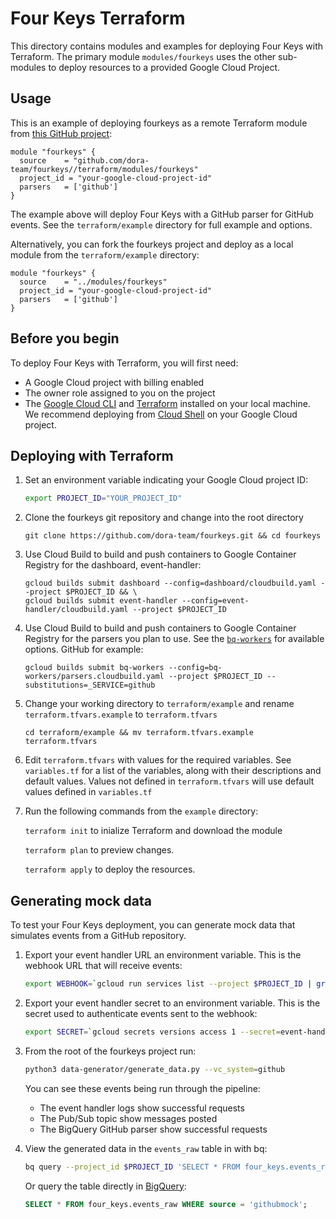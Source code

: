 # Four Keys Terraform

This directory contains modules and examples for deploying Four Keys with Terraform. The primary module `modules/fourkeys` uses the other sub-modules to deploy resources to a provided Google Cloud Project.

## Usage

This is an example of deploying fourkeys as a remote Terraform module from [this GitHub project](https://github.com/dora-team/fourkeys):

```hcl
module "fourkeys" {
  source    = "github.com/dora-team/fourkeys//terraform/modules/fourkeys"
  project_id = "your-google-cloud-project-id"
  parsers   = ['github']
}
```

The example above will deploy Four Keys with a GitHub parser for GitHub events. See the `terraform/example` directory for full example and options.

Alternatively, you can fork the fourkeys project and deploy as a local module from the `terraform/example` directory:

```hcl
module "fourkeys" {
  source    = "../modules/fourkeys"
  project_id = "your-google-cloud-project-id"
  parsers   = ['github']
}
```

## Before you begin

To deploy Four Keys with Terraform, you will first need:

* A Google Cloud project with billing enabled
* The owner role assigned to you on the project
* The [Google Cloud CLI](https://cloud.google.com/sdk/docs/install) and [Terraform](https://learn.hashicorp.com/tutorials/terraform/install-cli) installed on your local machine. We recommend deploying from [Cloud Shell](https://shell.cloud.google.com/?show=ide%2Cterminal) on your Google Cloud project.

## Deploying with Terraform

1. Set an environment variable indicating your Google Cloud project ID:
    ```sh
    export PROJECT_ID="YOUR_PROJECT_ID"
    ```

1. Clone the fourkeys git repository and change into the root directory
   ```
   git clone https://github.com/dora-team/fourkeys.git && cd fourkeys
   ```

1. Use Cloud Build to build and push containers to Google Container Registry for the dashboard, event-handler:
   ```
   gcloud builds submit dashboard --config=dashboard/cloudbuild.yaml --project $PROJECT_ID && \
   gcloud builds submit event-handler --config=event-handler/cloudbuild.yaml --project $PROJECT_ID
   ```

1. Use Cloud Build to build and push containers to Google Container Registry for the parsers you plan to use. See the [`bq-workers`](../bq-workers/) for available options. GitHub for example:
   ```
   gcloud builds submit bq-workers --config=bq-workers/parsers.cloudbuild.yaml --project $PROJECT_ID --substitutions=_SERVICE=github
   ```

1. Change your working directory to `terraform/example` and rename `terraform.tfvars.example` to `terraform.tfvars`
   ```
   cd terraform/example && mv terraform.tfvars.example terraform.tfvars
   ```

1. Edit `terraform.tfvars` with values for the required variables. See `variables.tf` for a list of the variables, along with their descriptions and default values. Values not defined in `terraform.tfvars` will use default values defined in `variables.tf`

1. Run the following commands from the `example` directory:

    `terraform init` to inialize Terraform and download the module

    `terraform plan` to preview changes.

    `terraform apply` to deploy the resources.

## Generating mock data

To test your Four Keys deployment, you can generate mock data that simulates events from a GitHub repository.

1. Export your event handler URL an environment variable. This is the webhook URL that will receive events:

    ```sh
    export WEBHOOK=`gcloud run services list --project $PROJECT_ID | grep event-handler | awk '{print $4}'`
    ```

1. Export your event handler secret to an environment variable. This is the secret used to authenticate events sent to the webhook:

    ```sh
    export SECRET=`gcloud secrets versions access 1 --secret=event-handler --project $PROJECT_ID`
    ```

1. From the root of the fourkeys project run:

    ```sh
    python3 data-generator/generate_data.py --vc_system=github
    ```

    You can see these events being run through the pipeline:
    * The event handler logs show successful requests
    * The Pub/Sub topic show messages posted
    * The BigQuery GitHub parser show successful requests

1. View the generated data in the `events_raw` table in with bq:

    ```sh
    bq query --project_id $PROJECT_ID 'SELECT * FROM four_keys.events_raw WHERE source = "githubmock";'
    ```

    Or query the table directly in [BigQuery](https://console.cloud.google.com/bigquery):

    ```sql
    SELECT * FROM four_keys.events_raw WHERE source = 'githubmock';
    ```
